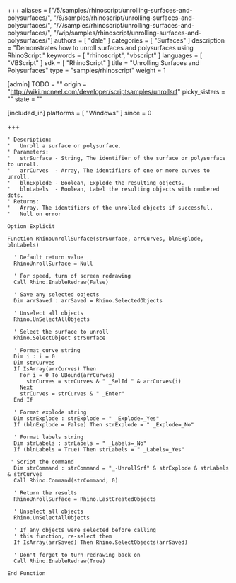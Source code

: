 +++
aliases = ["/5/samples/rhinoscript/unrolling-surfaces-and-polysurfaces/", "/6/samples/rhinoscript/unrolling-surfaces-and-polysurfaces/", "/7/samples/rhinoscript/unrolling-surfaces-and-polysurfaces/", "/wip/samples/rhinoscript/unrolling-surfaces-and-polysurfaces/"]
authors = [ "dale" ]
categories = [ "Surfaces" ]
description = "Demonstrates how to unroll surfaces and polysurfaces using RhinoScript."
keywords = [ "rhinoscript", "vbscript" ]
languages = [ "VBScript" ]
sdk = [ "RhinoScript" ]
title = "Unrolling Surfaces and Polysurfaces"
type = "samples/rhinoscript"
weight = 1

[admin]
TODO = ""
origin = "http://wiki.mcneel.com/developer/scriptsamples/unrollsrf"
picky_sisters = ""
state = ""

[included_in]
platforms = [ "Windows" ]
since = 0

+++

```vbnet
' Description:
'   Unroll a surface or polysurface.
' Parameters:
'   strSurface - String, The identifier of the surface or polysurface to unroll.
'   arrCurves  - Array, The identifiers of one or more curves to unroll.
'   blnExplode - Boolean, Explode the resulting objects.
'   blnLabels  - Boolean, Label the resulting objects with numbered dots.
' Returns:
'   Array, The identifiers of the unrolled objects if successful.
'   Null on error

Option Explicit

Function RhinoUnrollSurface(strSurface, arrCurves, blnExplode, blnLabels)

  ' Default return value  
  RhinoUnrollSurface = Null

  ' For speed, turn of screen redrawing
  Call Rhino.EnableRedraw(False)

  ' Save any selected objects
  Dim arrSaved : arrSaved = Rhino.SelectedObjects

  ' Unselect all objects
  Rhino.UnSelectAllObjects

  ' Select the surface to unroll
  Rhino.SelectObject strSurface

  ' Format curve string
  Dim i : i = 0
  Dim strCurves
  If IsArray(arrCurves) Then
    For i = 0 To UBound(arrCurves)
      strCurves = strCurves & " _SelId " & arrCurves(i)
    Next
    strCurves = strCurves & " _Enter"
  End If

  ' Format explode string
  Dim strExplode : strExplode = " _Explode=_Yes"
  If (blnExplode = False) Then strExplode = " _Explode=_No"

  ' Format labels string
  Dim strLabels : strLabels = " _Labels=_No"
  If (blnLabels = True) Then strLabels = " _Labels=_Yes"

 ' Script the command
  Dim strCommand : strCommand = "_-UnrollSrf" & strExplode & strLabels & strCurves
  Call Rhino.Command(strCommand, 0)

  ' Return the results
  RhinoUnrollSurface = Rhino.LastCreatedObjects

  ' Unselect all objects
  Rhino.UnSelectAllObjects

  ' If any objects were selected before calling
  ' this function, re-select them
  If IsArray(arrSaved) Then Rhino.SelectObjects(arrSaved)

  ' Don't forget to turn redrawing back on
  Call Rhino.EnableRedraw(True)

End Function
```
